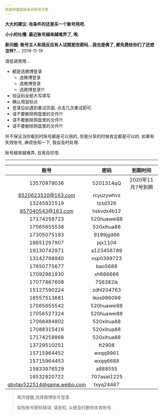 ```yaml
---
百度网盘超级会员账号分享
---
```


**大大的建议: 有条件的还是买一个账号用吧.**

**小小的吐槽: 最近账号越来越难弄了, 唉.**

**新问题: 账号主人和我反应有人试图更改密码...我也是佛了, 都免费给你们了还想怎样?...**        2019-11-19

请低调使用...

- 都是选微博登录
    - 选微博登录
    - 选微博登录
    - 选微博登录!!!
- 验证码全部大写填写
- 确认用鼠标点
- 登录后如遇到重试页面, 点击几次重试即可.
- 请不要删除网盘里的文件!!!
- 请不要删除网盘里的文件!!!
- 请不要删除网盘里的文件!!!

并不保证当你看到时账号都是可以用的, 但是分享的时候肯定都是可以的. 
如果有失效账号, 麻烦告知一下, 我会及时处理.

账号越来越难弄, 且用且珍惜.

------



|       账号        |       密码       | 到期时间 |
| :---------------: | :--------------: | :------: |
| 13570878036 | 5201314qQ | 2020年11月7号到期 |
| 6520623520@163.com | rcyuzywhvz |  |
| 13245831519 | tzsd326 |  |
| 857040543@163.com | hskvdx4b12 |  |
| 17174258723 | 520huawei88 |  |
| 17065655538 | 520xihua88 |  |
| 17305075183 | 9199jgd66 |  |
| 18651297907 | pjx1104 |  |
| 19130742971 | a123456789 |  |
| 13142798940 | nsp0399723 |  |
| 17850775677 | bao5688 |  |
| 17092981930 | xh666666 |  |
| 17077867608 | 756382ik |  |
| 15127590224 | zdhl204763 |  |
| 16557513681 | ikos986099 |  |
| 17065655542 | 520huawei88 |  |
| 17056527324 | 520huawei88 |  |
| 17068484802 | 520xihua88 |  |
| 17088315416 | 520xihua88 |  |
| 17174258868 | 520xihua88 |  |
| 13729510251 | tt2908 |  |
| 15715964452 | wxqq9961 |  |
| 15715964453 | wxqq6688 |  |
| 15833976529 | a888555 |  |
| 16532920722 | 707asat1225 |  |
| qbvtay522514@game.weibo.com | txyq24467 |  |


>  再次提醒,选择微博账号登录.
>
>  如有账号密码错误, 请告知, 以便及时删除失效账号.